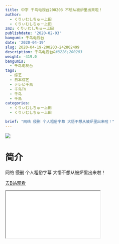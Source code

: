 ```yaml
---
title: 中字 千鸟电视台200203 不想从被炉里出来啦！
author:
  - くりぃむしちゅー上田
  - くりぃむしちゅー上田
zmz: くりぃむしちゅー上田
publishdate: '2020-02-03'
bangumi: 千鸟电视台
date: '2020-04-19'
slug: 2020-04-19-200203-242802499
description: 千鸟电视台&#8226;200203
weight: -419.0
bangumis:
  - 千鸟电视台
tags:
  - 综艺
  - 日本综艺
  - テレビ千鳥
  - 千鸟TV
  - 千鸟
  - 千鳥
categories:
  - くりぃむしちゅー上田
  - くりぃむしちゅー上田

brief: "网络 侵删 个人粗俗字幕 大悟不想从被炉里出来啦！"
---
```

![](https://raw.githubusercontent.com/tcgriffith/owaraisite/master/static/tmpimg/a9e6f55cdf5e01e3b8ad76a65c7b262487103638.jpg.480.jpg)
# 简介  
网络
侵删 个人粗俗字幕
大悟不想从被炉里出来啦！  

[去B站观看](https://www.bilibili.com/video/av242802499/)
<div class ="resp-container"><iframe class="testiframe" src="//player.bilibili.com/player.html?aid=242802499"", scrolling="no", allowfullscreen="true" > </iframe></div> 

